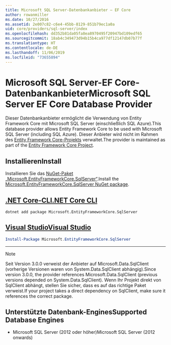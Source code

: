 ```yaml
---
title: Microsoft SQL Server-Datenbankanbieter – EF Core
author: rowanmiller
ms.date: 10/27/2016
ms.assetid: 2e007c82-c6e4-45bb-8129-851b79ec1a0a
uid: core/providers/sql-server/index
ms.openlocfilehash: dd352b81da05fa8ea8970495f20947bd109edf65
ms.sourcegitcommit: 18ab4c349473d94b15b4ca977df12147db07b77f
ms.translationtype: HT
ms.contentlocale: de-DE
ms.lasthandoff: 11/06/2019
ms.locfileid: "73655894"
---
```

# <a name="microsoft-sql-server-ef-core-database-provider"></a><span data-ttu-id="bf2a4-102">Microsoft SQL Server-EF Core-Datenbankanbieter</span><span class="sxs-lookup"><span data-stu-id="bf2a4-102">Microsoft SQL Server EF Core Database Provider</span></span>

<span data-ttu-id="bf2a4-103">Dieser Datenbankanbieter ermöglicht die Verwendung von Entity Framework Core mit Microsoft SQL Server (einschließlich SQL Azure).</span><span class="sxs-lookup"><span data-stu-id="bf2a4-103">This database provider allows Entity Framework Core to be used with Microsoft SQL Server (including SQL Azure).</span></span> <span data-ttu-id="bf2a4-104">Dieser Anbieter wird nicht im Rahmen des [Entity Framework Core-Projekts](https://github.com/aspnet/EntityFrameworkCore) verwaltet.</span><span class="sxs-lookup"><span data-stu-id="bf2a4-104">The provider is maintained as part of the [Entity Framework Core Project](https://github.com/aspnet/EntityFrameworkCore).</span></span>

## <a name="install"></a><span data-ttu-id="bf2a4-105">Installieren</span><span class="sxs-lookup"><span data-stu-id="bf2a4-105">Install</span></span>

<span data-ttu-id="bf2a4-106">Installieren Sie das [NuGet-Paket „Microsoft.EntityFrameworkCore.SqlServer“](https://www.nuget.org/packages/Microsoft.EntityFrameworkCore.SqlServer/).</span><span class="sxs-lookup"><span data-stu-id="bf2a4-106">Install the [Microsoft.EntityFrameworkCore.SqlServer NuGet package](https://www.nuget.org/packages/Microsoft.EntityFrameworkCore.SqlServer/).</span></span>

## <a name="net-core-clitabdotnet-core-cli"></a>[<span data-ttu-id="bf2a4-107">.NET Core-CLI</span><span class="sxs-lookup"><span data-stu-id="bf2a4-107">.NET Core CLI</span></span>](#tab/dotnet-core-cli)

``` console
dotnet add package Microsoft.EntityFrameworkCore.SqlServer
```

## <a name="visual-studiotabvs"></a>[<span data-ttu-id="bf2a4-108">Visual Studio</span><span class="sxs-lookup"><span data-stu-id="bf2a4-108">Visual Studio</span></span>](#tab/vs)

``` powershell
Install-Package Microsoft.EntityFrameworkCore.SqlServer
```

***

> [!NOTE]
> <span data-ttu-id="bf2a4-109">Seit Version 3.0.0 verweist der Anbieter auf Microsoft.Data.SqlClient (vorherige Versionen waren von System.Data.SqlClient abhängig).</span><span class="sxs-lookup"><span data-stu-id="bf2a4-109">Since version 3.0.0, the provider references Microsoft.Data.SqlClient (previous versions depended on System.Data.SqlClient).</span></span> <span data-ttu-id="bf2a4-110">Wenn Ihr Projekt direkt von SqlClient abhängt, stellen Sie sicher, dass es auf das richtige Paket verweist.</span><span class="sxs-lookup"><span data-stu-id="bf2a4-110">If your project takes a direct dependency on SqlClient, make sure it references the correct package.</span></span>

## <a name="supported-database-engines"></a><span data-ttu-id="bf2a4-111">Unterstützte Datenbank-Engines</span><span class="sxs-lookup"><span data-stu-id="bf2a4-111">Supported Database Engines</span></span>

* <span data-ttu-id="bf2a4-112">Microsoft SQL Server (2012 oder höher)</span><span class="sxs-lookup"><span data-stu-id="bf2a4-112">Microsoft SQL Server (2012 onwards)</span></span>
